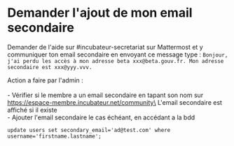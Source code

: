 # Demander l'ajout de mon email secondaire

Demander de l'aide sur #incubateur-secretariat sur Mattermost et y communiquer ton email secondaire en envoyant ce message type : `Bonjour, j'ai perdu les accès à mon adresse beta xxx@beta.gouv.fr. Mon adresse secondaire est xxx@yyy.vvv.`

Action a faire par l'admin :\
\
\- Vérifier si le membre a un email secondaire en tapant son nom sur https://espace-membre.incubateur.net/community\
L'email secondaire est affiché si il existe\
\- Ajouter l'email secondaire le cas échéant, en accédant a la bdd

```
update users set secondary_email='ad@test.com' where username='firstname.lastname';
```



